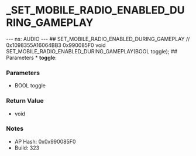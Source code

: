 # _SET_MOBILE_RADIO_ENABLED_DURING_GAMEPLAY

--- ns: AUDIO --- ## SET_MOBILE_RADIO_ENABLED_DURING_GAMEPLAY  // 0x1098355A16064BB3 0x990085F0 void SET_MOBILE_RADIO_ENABLED_DURING_GAMEPLAY(BOOL toggle);  ## Parameters * **toggle**:

### Parameters
* BOOL toggle

### Return Value
* void

### Notes
* AP Hash: 0x0x990085F0
* Build: 323

